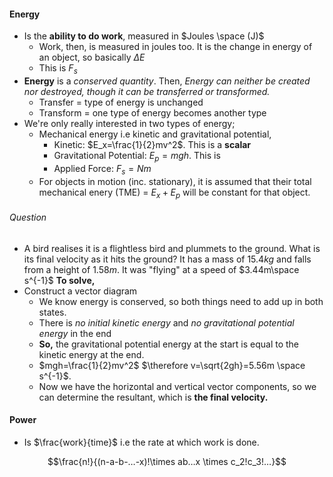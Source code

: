 #### Energy
- Is the **ability to do work**, measured in $Joules \space (J)$
	- Work, then, is measured in joules too. It is the change in energy of an object, so basically $\Delta E$
	- This is $F_s$
- **Energy** is a *conserved quantity*. Then, *Energy can neither be created nor destroyed, though it can be transferred or transformed.*
	- Transfer = type of energy is unchanged
	- Transform = one type of energy becomes another type
- We're only really interested in two types of energy;
	- Mechanical energy i.e kinetic and gravitational potential, 
		- Kinetic: $E_x=\frac{1}{2}mv^2$. This is a **scalar**
		- Gravitational Potential: $E_p=mgh$. This is
		- Applied Force: $F_{s}=Nm$
	- For objects in motion (inc. stationary), it is assumed that their total mechanical enery (TME) = $E_{x}+E_{p}$ will be constant for that object.

###### Question
- A bird realises it is a flightless bird and plummets to the ground. What is its final velocity as it hits the ground? It has a mass of $15.4kg$ and falls from a height of $1.58m$. It was "flying" at a speed of $3.44m\space s^{-1}$
**To solve,**
- Construct a vector diagram
	- We know energy is conserved, so both things need to add up in both states.
	- There is *no initial kinetic energy* and *no gravitational potential energy* in the end
	- **So,** the gravitational potential energy at the start is equal to the kinetic energy at the end.
	- $mgh=\frac{1}{2}mv^2$ $\therefore v=\sqrt{2gh}=5.56m \space s^{-1}$. 
	- Now we have the horizontal and vertical vector components, so we can determine the resultant, which is **the final velocity.**

#### Power
- Is $\frac{work}{time}$ i.e the rate at which work is done.

$$\frac{n!}{(n-a-b-…-x)!\times ab…x \times c_2!c_3!…}$$